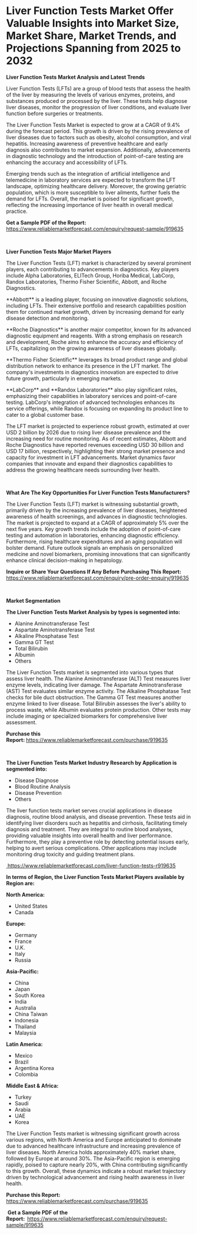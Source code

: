 <p><h1>Liver Function Tests Market Offer Valuable Insights into Market Size, Market Share, Market Trends, and Projections Spanning from 2025 to 2032</h1></p><p><strong>Liver Function Tests Market Analysis and Latest Trends</strong></p>
<p><p>Liver Function Tests (LFTs) are a group of blood tests that assess the health of the liver by measuring the levels of various enzymes, proteins, and substances produced or processed by the liver. These tests help diagnose liver diseases, monitor the progression of liver conditions, and evaluate liver function before surgeries or treatments.</p><p>The Liver Function Tests Market is expected to grow at a CAGR of 9.4% during the forecast period. This growth is driven by the rising prevalence of liver diseases due to factors such as obesity, alcohol consumption, and viral hepatitis. Increasing awareness of preventive healthcare and early diagnosis also contributes to market expansion. Additionally, advancements in diagnostic technology and the introduction of point-of-care testing are enhancing the accuracy and accessibility of LFTs.</p><p>Emerging trends such as the integration of artificial intelligence and telemedicine in laboratory services are expected to transform the LFT landscape, optimizing healthcare delivery. Moreover, the growing geriatric population, which is more susceptible to liver ailments, further fuels the demand for LFTs. Overall, the market is poised for significant growth, reflecting the increasing importance of liver health in overall medical practice.</p></p>
<p><strong>Get a Sample PDF of the Report:&nbsp;</strong> <a href="https://www.reliablemarketforecast.com/enquiry/request-sample/919635?utm_campaign=3735&utm_medium=2&utm_source=Github&utm_content=ia&utm_term=17042025&utm_id=liver-function-tests">https://www.reliablemarketforecast.com/enquiry/request-sample/919635</a></p>
<p>&nbsp;</p>
<p><strong>Liver Function Tests Major Market Players</strong></p>
<p><p>The Liver Function Tests (LFT) market is characterized by several prominent players, each contributing to advancements in diagnostics. Key players include Alpha Laboratories, ELITech Group, Horiba Medical, LabCorp, Randox Laboratories, Thermo Fisher Scientific, Abbott, and Roche Diagnostics.</p><p>**Abbott** is a leading player, focusing on innovative diagnostic solutions, including LFTs. Their extensive portfolio and research capabilities position them for continued market growth, driven by increasing demand for early disease detection and monitoring.</p><p>**Roche Diagnostics** is another major competitor, known for its advanced diagnostic equipment and reagents. With a strong emphasis on research and development, Roche aims to enhance the accuracy and efficiency of LFTs, capitalizing on the growing awareness of liver diseases globally.</p><p>**Thermo Fisher Scientific** leverages its broad product range and global distribution network to enhance its presence in the LFT market. The company's investments in diagnostics innovation are expected to drive future growth, particularly in emerging markets.</p><p>**LabCorp** and **Randox Laboratories** also play significant roles, emphasizing their capabilities in laboratory services and point-of-care testing. LabCorp's integration of advanced technologies enhances its service offerings, while Randox is focusing on expanding its product line to cater to a global customer base.</p><p>The LFT market is projected to experience robust growth, estimated at over USD 2 billion by 2026 due to rising liver disease prevalence and the increasing need for routine monitoring. As of recent estimates, Abbott and Roche Diagnostics have reported revenues exceeding USD 30 billion and USD 17 billion, respectively, highlighting their strong market presence and capacity for investment in LFT advancements. Market dynamics favor companies that innovate and expand their diagnostics capabilities to address the growing healthcare needs surrounding liver health.</p></p>
<p>&nbsp;</p>
<p><strong>What Are The Key Opportunities For Liver Function Tests Manufacturers?</strong></p>
<p><p>The Liver Function Tests (LFT) market is witnessing substantial growth, primarily driven by the increasing prevalence of liver diseases, heightened awareness of health screenings, and advances in diagnostic technologies. The market is projected to expand at a CAGR of approximately 5% over the next five years. Key growth trends include the adoption of point-of-care testing and automation in laboratories, enhancing diagnostic efficiency. Furthermore, rising healthcare expenditures and an aging population will bolster demand. Future outlook signals an emphasis on personalized medicine and novel biomarkers, promising innovations that can significantly enhance clinical decision-making in hepatology.</p></p>
<p><strong>Inquire or Share Your Questions If Any Before Purchasing This Report:</strong> <a href="https://www.reliablemarketforecast.com/enquiry/pre-order-enquiry/919635?utm_campaign=3735&utm_medium=2&utm_source=Github&utm_content=ia&utm_term=17042025&utm_id=liver-function-tests">https://www.reliablemarketforecast.com/enquiry/pre-order-enquiry/919635</a></p>
<p>&nbsp;</p>
<p><strong>Market Segmentation</strong></p>
<p><strong>The Liver Function Tests Market Analysis by types is segmented into:</strong></p>
<p><ul><li>Alanine Aminotransferase Test</li><li>Aspartate Aminotransferase Test</li><li>Alkaline Phosphatase Test</li><li>Gamma GT Test</li><li>Total Bilirubin</li><li>Albumin</li><li>Others</li></ul></p>
<p><p>The Liver Function Tests market is segmented into various types that assess liver health. The Alanine Aminotransferase (ALT) Test measures liver enzyme levels, indicating liver damage. The Aspartate Aminotransferase (AST) Test evaluates similar enzyme activity. The Alkaline Phosphatase Test checks for bile duct obstruction. The Gamma GT Test measures another enzyme linked to liver disease. Total Bilirubin assesses the liver's ability to process waste, while Albumin evaluates protein production. Other tests may include imaging or specialized biomarkers for comprehensive liver assessment.</p></p>
<p><strong>Purchase this Report:&nbsp;</strong><a href="https://www.reliablemarketforecast.com/purchase/919635?utm_campaign=3735&utm_medium=2&utm_source=Github&utm_content=ia&utm_term=17042025&utm_id=liver-function-tests">https://www.reliablemarketforecast.com/purchase/919635</a></p>
<p>&nbsp;</p>
<p><strong>The Liver Function Tests Market Industry Research by Application is segmented into:</strong></p>
<p><ul><li>Disease Diagnose</li><li>Blood Routine Analysis</li><li>Disease Prevention</li><li>Others</li></ul></p>
<p><p>The liver function tests market serves crucial applications in disease diagnosis, routine blood analysis, and disease prevention. These tests aid in identifying liver disorders such as hepatitis and cirrhosis, facilitating timely diagnosis and treatment. They are integral to routine blood analyses, providing valuable insights into overall health and liver performance. Furthermore, they play a preventive role by detecting potential issues early, helping to avert serious complications. Other applications may include monitoring drug toxicity and guiding treatment plans.</p></p>
<p><a href="https://www.reliablemarketforecast.com/liver-function-tests-r919635?utm_campaign=3735&utm_medium=2&utm_source=Github&utm_content=ia&utm_term=17042025&utm_id=liver-function-tests">&nbsp;https://www.reliablemarketforecast.com/liver-function-tests-r919635</a></p>
<p><strong>In terms of Region, the Liver Function Tests Market Players available by Region are:</strong></p>
<p>
    <p> <strong> North America: </strong>
        <ul>
            <li>United States</li>
            <li>Canada</li>
        </ul>
        </p> 
    <p> <strong> Europe: </strong>
        <ul>
            <li>Germany</li>
            <li>France</li>
            <li>U.K.</li>
            <li>Italy</li>
            <li>Russia</li>
        </ul>
        </p> 
    <p> <strong> Asia-Pacific: </strong>
        <ul>
            <li>China</li>
            <li>Japan</li>
            <li>South Korea</li>
            <li>India</li>
            <li>Australia</li>
            <li>China Taiwan</li>
            <li>Indonesia</li>
            <li>Thailand</li>
            <li>Malaysia</li>
        </ul>
        </p> 
    <p> <strong> Latin America: </strong>
        <ul>
            <li>Mexico</li>
            <li>Brazil</li>
            <li>Argentina Korea</li>
            <li>Colombia</li>
        </ul>
        </p> 
    <p> <strong> Middle East & Africa: </strong>
        <ul>
            <li>Turkey</li>
            <li>Saudi</li>
            <li>Arabia</li>
            <li>UAE</li>
            <li>Korea</li>
        </ul>
    </p>
    </p>
<p><p>The Liver Function Tests market is witnessing significant growth across various regions, with North America and Europe anticipated to dominate due to advanced healthcare infrastructure and increasing prevalence of liver diseases. North America holds approximately 40% market share, followed by Europe at around 30%. The Asia-Pacific region is emerging rapidly, poised to capture nearly 20%, with China contributing significantly to this growth. Overall, these dynamics indicate a robust market trajectory driven by technological advancement and rising health awareness in liver health.</p></p>
<p><strong>Purchase this Report: </strong><a href="https://www.reliablemarketforecast.com/purchase/919635?utm_campaign=3735&utm_medium=2&utm_source=Github&utm_content=ia&utm_term=17042025&utm_id=liver-function-tests">https://www.reliablemarketforecast.com/purchase/919635</a></p>
<p>&nbsp;<strong>Get a Sample PDF of the Report:&nbsp;&nbsp;</strong><a href="https://www.reliablemarketforecast.com/enquiry/request-sample/919635?utm_campaign=3735&utm_medium=2&utm_source=Github&utm_content=ia&utm_term=17042025&utm_id=liver-function-tests">https://www.reliablemarketforecast.com/enquiry/request-sample/919635</a></p>
<p><strong></strong></p>
<p><p></p><p></p><p></p></p>